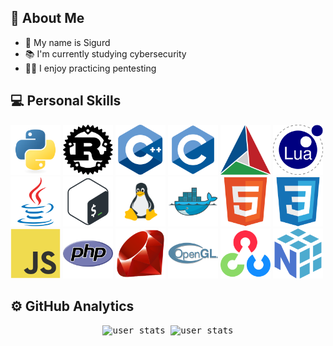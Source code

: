 <h2>👤&nbsp;About Me</h2>
<ul>
  <li>👋 My name is Sigurd</li>
  <li>📚 I'm currently studying cybersecurity</li>
  <li>👨‍💻 I enjoy practicing pentesting</li>
</ul>


<h2>💻&nbsp;Personal Skills</h2>
<div>
  <img src="assets/python.svg" style="height:80px"/>
  <img src="assets/rust.svg" style="height:80px">
  <img src="assets/cplusplus.svg" style="height:80px"/>
  <img src="assets/c.svg" style="height:80px"/>
  <img src="assets/cmake.svg" style="height:80px">
  <img src="assets/lua.svg" style="height:80px"/>
  <img src="assets/java.svg" style="height:80px"/>
  <img src="assets/bash.svg" style="height:80px"/>
  <img src="assets/linux.png" style="height:80px">
  <img src="assets/docker.svg" style="height:80px">
  <img src="assets/html5.svg" style="height:80px">
  <img src="assets/css3.svg" style="height:80px">
  <img src="assets/javascript.svg" style="height:80px">
  <img src="assets/php.svg" style="height:80px">
  <img src="assets/ruby.svg" style="height:80px">
  <img src="assets/opengl.svg" style="height:80px">
  <img src="assets/opencv.svg" style="height:80px">
  <img src="assets/numpy.svg" style="height:80px">
</div>


<h2>⚙️&nbsp;GitHub Analytics</h2>
<p align="center">
  <kbd>
    <picture>
      <source media="(prefers-color-scheme: dark)" srcset="https://github-readme-stats.vercel.app/api?username=sigurdptr&show_icons=true&theme=github_dark_dimmed&hide_border=true">
      <source media="(prefers-color-scheme: light)" srcset="https://github-readme-stats.vercel.app/api?username=sigurdptr&show_icons=true&hide_border=true">
      <img alt="user stats" src="" height="145px">
    </picture>
  </kbd>
  <kbd>
    <picture>
      <source media="(prefers-color-scheme: dark)" srcset="https://github-readme-stats.vercel.app/api/top-langs/?username=sigurdptr&layout=compact&theme=github_dark_dimmed&hide_border=true">
      <source media="(prefers-color-scheme: light)" srcset="https://github-readme-stats.vercel.app/api/top-langs/?username=sigurdptr&layout=compact&hide_border=true">
      <img alt="user stats" src="" height="145px">
    </picture>
  </kbd>
</p>
